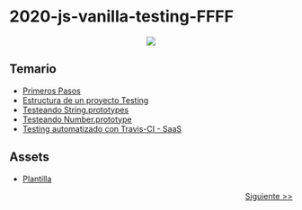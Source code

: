 # 2020-js-vanilla-testing-FFFF

<p align="center">
    <img src="https://github.com/GeeksHubsAcademy/hello-world/blob/master/assets/media/logo/logo.png" >	
</p>

## Temario

* [Primeros Pasos](https://github.com/GeeksHubsAcademy/2020-js-vanilla-testing-000)
* [Estructura de un proyecto Testing](https://github.com/GeeksHubsAcademy/2020-js-vanilla-testing-001)
* [Testeando String.prototypes](https://github.com/GeeksHubsAcademy/2020-js-vanilla-testing-002)
* [Testeando Number.prototype](https://github.com/GeeksHubsAcademy/2020-js-vanilla-testing-003)
* [Testing automatizado con Travis-CI - SaaS](https://github.com/GeeksHubsAcademy/2020-js-vanilla-testing-004)

## Assets

* [Plantilla](https://github.com/GeeksHubsAcademy/2020-js-vanilla-testing-template)


<p align="right">
    <a href="https://github.com/GeeksHubsAcademy/2020-js-vanilla-testing-000">Siguiente >></a>
</p>
